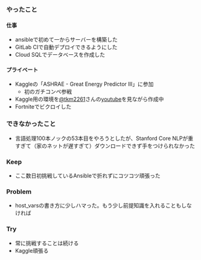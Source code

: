 ### やったこと

#### 仕事
- ansibleで初めて一からサーバーを構築した
- GitLab CIで自動デプロイできるようにした
- Cloud SQLでデータベースを作成した

#### プライベート

- Kaggleの「ASHRAE - Great Energy Predictor III」に参加
  - 初のガチコンペ参戦
- Kaggle用の環境を[@tkm2261](https://twitter.com/tkm2261)さんの[youtube](https://www.youtube.com/watch?v=3o1gj08WR4o&t=93s)を見ながら作成中
- Fortniteでビクロイした


### できなかったこと

- 言語処理100本ノックの53本目をやろうとしたが、Stanford Core NLPが重すぎて（家のネットが遅すぎて）ダウンロードできず手をつけられなかった

### Keep

- ここ数日初挑戦しているAnsibleで折れずにコツコツ頑張った

### Problem

- host_varsの書き方に少しハマった。もう少し前提知識を入れることもしなければ

### Try

- 常に挑戦することは続ける
- Kaggle頑張る

